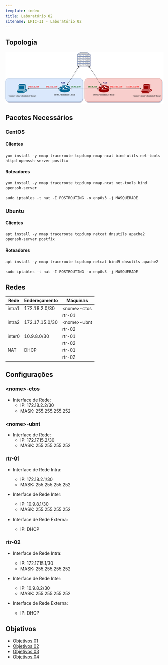 ```yaml
---
template: index
title: Laboratório 02
sitename: LPIC-II - Laboratório 02
---
```


## Topologia

![Lab 01](/lpi2c/images/lpi2_lab_s02.png)

## Pacotes Necessários

### CentOS

#### Clientes

```(bash)
yum install -y nmap traceroute tcpdump nmap-ncat bind-utils net-tools httpd openssh-server postfix
```

#### Roteadores

```(bash)
yum install -y nmap traceroute tcpdump nmap-ncat net-tools bind openssh-server

sudo iptables -t nat -I POSTROUTING -o enp0s3 -j MASQUERADE
```

### Ubuntu

#### Clientes

```(bash)
apt install -y nmap traceroute tcpdump netcat dnsutils apache2 openssh-server postfix
```

#### Roteadores

```(bash)
apt install -y nmap traceroute tcpdump netcat bind9 dnsutils apache2

sudo iptables -t nat -I POSTROUTING -o enp0s3 -j MASQUERADE
```

## Redes

| Rede   | Endereçamento | Máquinas |
|--------|---------------|----------|
| intra1 | 172.18.2.0/30 | &lt;nome&gt;-ctos |
|        |               | rtr-01 |
| intra2 | 172.17.15.0/30 | &lt;nome&gt;-ubnt |
|        |                | rtr-02 |
| inter0 | 10.9.8.0/30    | rtr-01 |
|        |                | rtr-02 |
| NAT    | DHCP           | rtr-01 |
|        |                | rtr-02 |

## Configurações

### &lt;nome&gt;-ctos

* Interface de Rede:
  * IP: 172.18.2.2/30
  * MASK: 255.255.255.252

### &lt;nome&gt;-ubnt

* Interface de Rede:
  * IP: 172.17.15.2/30
  * MASK: 255.255.255.252

### rtr-01

* Interface de Rede Intra:
  * IP: 172.18.2.1/30
  * MASK: 255.255.255.252

* Interface de Rede Inter:
  * IP: 10.9.8.1/30
  * MASK: 255.255.255.252

* Interface de Rede Externa:
  * IP: DHCP

### rtr-02

* Interface de Rede Intra:
  * IP: 172.17.15.1/30
  * MASK: 255.255.255.252

* Interface de Rede Inter:
  * IP: 10.9.8.2/30
  * MASK: 255.255.255.252

* Interface de Rede Externa:
  * IP: DHCP

## Objetivos

* [Objetivos 01](objetivos01.md)
* [Objetivos 02](objetivos02.md)
* [Objetivos 03](objetivos03.md)
* [Objetivos 04](objetivos04.md)
